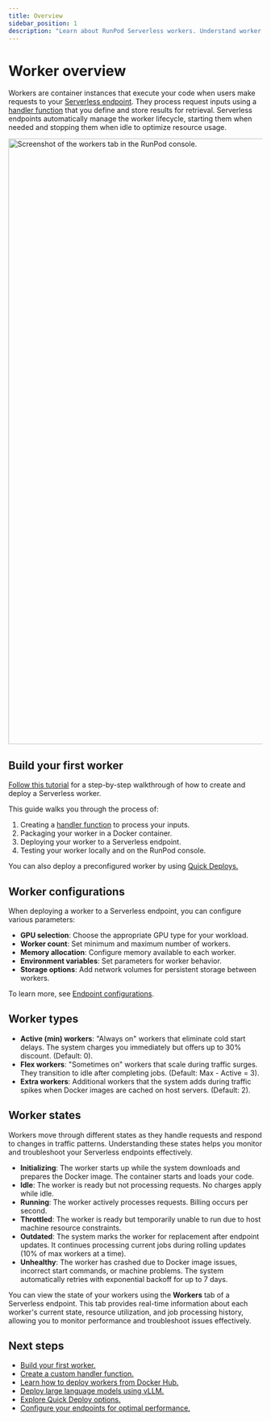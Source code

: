 ```yaml
---
title: Overview
sidebar_position: 1
description: "Learn about RunPod Serverless workers. Understand worker types, states, configurations, and best practices for deployment."
---
```


# Worker overview

Workers are container instances that execute your code when users make requests to your [Serverless endpoint](/serverless/endpoints/overview). They process request inputs using a [handler function](/serverless/workers/handler-functions) that you define and store results for retrieval. Serverless endpoints automatically manage the worker lifecycle, starting them when needed and stopping them when idle to optimize resource usage.

<img src="/img/docs/serverless-workers-tab.png" width="1200" alt="Screenshot of the workers tab in the RunPod console."/>

## Build your first worker

[Follow this tutorial](/serverless/workers/custom-worker) for a step-by-step walkthrough of how to create and deploy a Serverless worker.

This guide walks you through the process of:

1. Creating a [handler function](/serverless/workers/handler-functions) to process your inputs.
2. Packaging your worker in a Docker container.
3. Deploying your worker to a Serverless endpoint.
4. Testing your worker locally and on the RunPod console.

You can also deploy a preconfigured worker by using [Quick Deploys.](/serverless/workers/quick-deploys)

## Worker configurations

When deploying a worker to a Serverless endpoint, you can configure various parameters:

- **GPU selection**: Choose the appropriate GPU type for your workload.
- **Worker count**: Set minimum and maximum number of workers.
- **Memory allocation**: Configure memory available to each worker.
- **Environment variables**: Set parameters for worker behavior.
- **Storage options**: Add network volumes for persistent storage between workers.

To learn more, see [Endpoint configurations](/serverless/endpoints/endpoint-configurations).

## Worker types

- **Active (min) workers**: "Always on" workers that eliminate cold start delays. The system charges you immediately but offers up to 30% discount. (Default: 0).
- **Flex workers**: "Sometimes on" workers that scale during traffic surges. They transition to idle after completing jobs. (Default: Max - Active = 3).
- **Extra workers**: Additional workers that the system adds during traffic spikes when Docker images are cached on host servers. (Default: 2).

## Worker states

Workers move through different states as they handle requests and respond to changes in traffic patterns. Understanding these states helps you monitor and troubleshoot your Serverless endpoints effectively.

- **Initializing**: The worker starts up while the system downloads and prepares the Docker image. The container starts and loads your code.
- **Idle**: The worker is ready but not processing requests. No charges apply while idle.
- **Running**: The worker actively processes requests. Billing occurs per second.
- **Throttled**: The worker is ready but temporarily unable to run due to host machine resource constraints.
- **Outdated**: The system marks the worker for replacement after endpoint updates. It continues processing current jobs during rolling updates (10% of max workers at a time).
- **Unhealthy**: The worker has crashed due to Docker image issues, incorrect start commands, or machine problems. The system automatically retries with exponential backoff for up to 7 days.

You can view the state of your workers using the **Workers** tab of a Serverless endpoint. This tab provides real-time information about each worker's current state, resource utilization, and job processing history, allowing you to monitor performance and troubleshoot issues effectively.

## Next steps

- [Build your first worker.](/serverless/workers/custom-worker)
- [Create a custom handler function.](/serverless/workers/hander-functions)
- [Learn how to deploy workers from Docker Hub.](/serverless/workers/deploy)
- [Deploy large language models using vLLM.](/serverless/vllm/overview)
- [Explore Quick Deploy options.](/serverless/quick-deploys)
- [Configure your endpoints for optimal performance.](/serverless/endpoints/endpoint-configurations)
